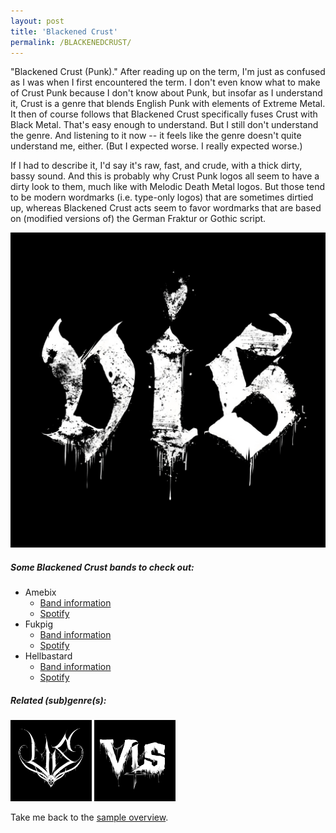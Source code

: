 ```yaml
---
layout: post
title: 'Blackened Crust'
permalink: /BLACKENEDCRUST/
---
```


"Blackened Crust (Punk)." After reading up on the term, I'm just as confused as I was when I first encountered the term. I don't even know what to make of Crust Punk because I don't know about Punk, but insofar as I understand it, Crust is a genre that blends English Punk with elements of Extreme Metal. It then of course follows that Blackened Crust specifically fuses Crust with Black Metal. That's easy enough to understand. But I still don't understand the genre. And listening to it now -- it feels like the genre doesn't quite understand me, either. (But I expected worse. I really expected worse.)

If I had to describe it, I'd say it's raw, fast, and crude, with a thick dirty, bassy sound. And this is probably why Crust Punk logos all seem to have a dirty look to them, much like with Melodic Death Metal logos. But those tend to be modern wordmarks (i.e. type-only logos) that are sometimes dirtied up, whereas Blackened Crust acts seem to favor wordmarks that are based on (modified versions of) the German Fraktur or Gothic script. 

![Blackened Crust](..\assets\img\projects\proj-9\blackenedcrust.jpg)


##### Some Blackened Crust bands to check out:

<ul>
<li>Amebix
<ul>
<li><a href="https://www.metal-archives.com/bands/Amebix/13111" target="_blank" rel="noopener"><span>Band information</span></a></li>
<li><a href="https://open.spotify.com/track/7oX1dvH545HfvpLdnk1Xbr?si=4c0340e1db5f42fb" target="_blank" rel="noopener"><span>Spotify</span></a></li>
</ul>
</li>

<li>Fukpig
<ul>
<li><a href="https://www.metal-archives.com/bands/Fukpig/3540283535" target="_blank" rel="noopener"><span>Band information</span></a></li>
<li><a href="https://open.spotify.com/track/3r5FVHNGs65IDEsydrPsHT?si=46c29cbeabaf401d" target="_blank" rel="noopener"><span>Spotify</span></a></li>
</ul>
</li>

<li>Hellbastard
<ul>
<li><a href="https://www.metal-archives.com/bands/Hellbastard/3382" target="_blank" rel="noopener"><span>Band information</span></a></li>
<li><a href="https://open.spotify.com/track/6rxuNi3H0tbV0EGwSxrU85?si=4964b5aefc654d9c" target="_blank" rel="noopener"><span>Spotify</span></a></li>
</ul>
</li>
</ul>

##### Related (sub)genre(s):
[<img src="..\assets\img\projects\proj-9\black11.jpg" alt="Black Metal" width=130 >](/BLACKMETAL/)
[<img src="..\assets\img\projects\proj-9\blackeneddeath.jpg" alt="Death Metal" width=130 >](/CROSSOVER1/)

Take me back to the [sample overview](../projects/proj-8).